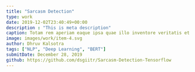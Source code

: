 ```yaml
---
title: "Sarcasm Detection"
type: work
date: 2019-12-02T23:40:49+00:00
description : "This is meta description"
caption: Totam rem aperiam eaque ipsa quae illo inventore veritatis et quasi architebetea...
image: images/work/item-4.svg
author: Dhruv Kalsotra
tags: ["NLP", "Deep Learning", "BERT"]
submitDate: December 28, 2019
github: https://github.com/dsgiitr/Sarcasm-Detection-Tensorflow
---
```


